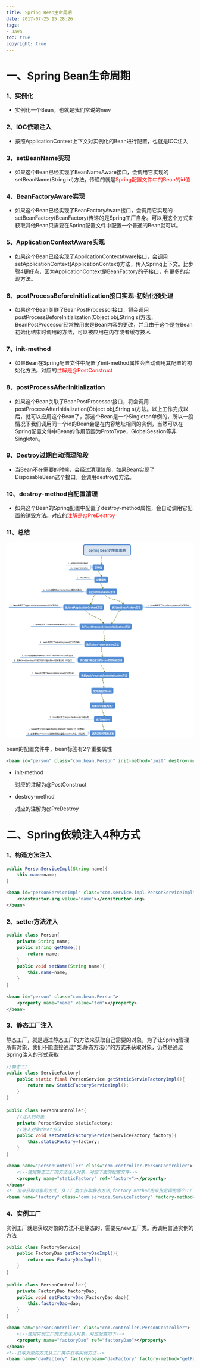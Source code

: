 ```yaml
---
title: Spring Bean生命周期
date: 2017-07-25 15:28:26
tags:
- Java
toc: true
copyright: true
---
```


# 一、Spring Bean生命周期

### 1、实例化

- 实例化一个Bean，也就是我们常说的new

### 2、IOC依赖注入

- 按照ApplicationContext上下文对实例化的Bean进行配置，也就是IOC注入

### 3、setBeanName实现

- 如果这个Bean已经实现了BeanNameAware接口，会调用它实现的setBeanName(String id)方法，传递的就是<font color=red>Spring配置文件中的Bean的id值</font>

### 4、BeanFactoryAware实现

- 如果这个Bean已经实现了BeanFactoryAware接口，会调用它实现的setBeanFactory(BeanFactory)传递的是Spring工厂自身。可以用这个方式来获取其他Bean只需要在Spring配置文件中配置一个普通的Bean就可以。

### 5、ApplicationContextAware实现

- 如果这个Bean已经实现了ApplicationContextAware接口，会调用setApplicationContext(ApplicationContext)方法，传入Spring上下文。比步骤4更好点，因为ApplicationContext是BeanFactory的子接口，有更多的实现方法。

### 6、postProcessBeforeInitialization接口实现-初始化预处理

- 如果这个Bean关联了BeanPostProcessor接口，将会调用postProcessBeforeInitialization(Object obj,String s)方法，BeanPostProcessor经常被用来是Bean内容的更改，并且由于这个是在Bean初始化结束时调用的方法，可以被应用在内存或者缓存技术

### 7、init-method

- 如果Bean在Spring配置文件中配置了init-method属性会自动调用其配置的初始化方法。对应的<font color=red>注解是@PostConstruct</font>

### 8、postProcessAfterInitialization

- 如果这个Bean关联了BeanPostProcessor接口，将会调用postProcessAfterInitialization(Object obj,String s)方法。以上工作完成以后，就可以应用这个Bean了，那这个Bean是一个Singleton单例的，所以一般情况下我们调用同一个id的Bean会是在内容地址相同的实例，当然可以在Spring配置文件中Bean的作用范围为ProtoType，GlobalSession等非Singleton。

### 9、Destroy过期自动清理阶段

- 当Bean不在需要的时候，会经过清理阶段，如果Bean实现了DisposableBean这个接口，会调用destroy()方法。

### 10、destroy-method自配置清理

- 如果这个Bean的Spring配置中配置了destroy-method属性，会自动调用它配置的销毁方法。对应的<font color=red>注解是@PreDestroy</font>

### 11、总结

![](Spring-Bean生命周期/Spring-Bean的生命周期.png)

bean的配置文件中，bean标签有2个重要属性

```xml
<bean id="person" class="com.bean.Person" init-method="init" destroy-method="destroy"/>
```

- init-method

  对应的注解为@PostConstruct

- destroy-method

  对应的注解为@PreDestroy

# 二、Spring依赖注入4种方式

### 1、构造方法注入

```java
public PersonServiceImpl(String name){
    this.name=name;
}
```

```xml
<bean id="personServiceImpl" class="com.service.impl.PersonServiceImpl">
	<constructor-arg value="name"></constructor-arg>
</bean>
```

### 2、setter方法注入

```java
public class Person{
    private String name;
    public String getName(){
        return name;
    }
    public void setName(String name){
        this.name=name;
    }
}
```

```xml
<bean id="person" class="com.bean.Person">
	<property name="name" value="tom"></property>
</bean>
```

### 3、静态工厂注入

静态工厂，就是通过静态工厂的方法来获取自己需要的对象，为了让Spring管理所有对象，我们不能直接通过"类.静态方法()"的方式来获取对象，仍然是通过Spring注入的形式获取

```java
//静态工厂
public class ServiceFactory{
    public static final PersonService getStaticServieFactoryImpl(){
        return new StaticFactoryServiceImpl();
    }
}

public class PersonController{
    //注入的对象
    private PersonService staticFactory;
    //注入对象的set方法
    public void setStaticFactoryService(ServiceFactory factory){
        this.staticFactory=factory;
    }
}
```

```xml
<bean name="personController" class="com.controller.PersonController">
    <!--使用静态工厂的方法注入对象，对应下面的配置文件-->
	<property name="staticFactory" ref="factory"></property>
</bean>
<!--用来获取对象的方式，从工厂类中获取静态方法,factory-method用来指定调用哪个工厂方法-->
<bean name="factory" class="com.service.ServiceFactory" factory-method="getStaticServiceFactoryImpl"></bean>
```

### 4、实例工厂

实例工厂就是获取对象的方法不是静态的，需要先new工厂类。再调用普通实例的方法

```java
public class FactoryService{
    public FactoryDao getFactoryDaoImpl(){
        return new FactoryDaoImpl();
    }
}

public class PersonController{
    private FactoryDao factoryDao;
    public void setFactoryDao(FactoryDao dao){
        this.factoryDao=dao;
    }
}
```

```xml
<bean nam="personController" class="com.controller.PersonController">
    <!--使用实例工厂的方法注入对象，对应配置如下-->
	<property name="factoryDao" ref="factoryDao"></property>
</bean>
<!--获取对象的方式从工厂类中获取实例方法-->
<bean name="daoFactory" factory-bean="daoFactory" factory-method="getFactoryDaoImpl"></bean>
```

